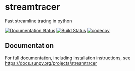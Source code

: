# streamtracer

Fast streamline tracing in python

[![Documentation Status](https://readthedocs.org/projects/streamtracer/badge/?version=stable)](https://docs.sunpy.org/projects/streamtracer/en/stable/?badge=stable)
[![Build Status](https://github.com/sunpy/streamtracer/actions/workflows/ci.yml/badge.svg)](https://github.com/sunpy/streamtracer/actions/workflows/ci.yml)
[![codecov](https://codecov.io/gh/sunpy/streamtracer/graph/badge.svg?token=4AzS0q7VPY)](https://codecov.io/gh/sunpy/streamtracer)

## Documentation

For full documentation, including installation instructions, see
https://docs.sunpy.org/projects/streamtracer
